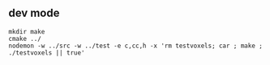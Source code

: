 ## dev mode

```
mkdir make
cmake ../
nodemon -w ../src -w ../test -e c,cc,h -x 'rm testvoxels; car ; make ; ./testvoxels || true'
```
